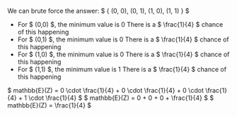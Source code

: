 We can brute force the answer:
$ { (0, 0), (0, 1), (1, 0), (1, 1) } $

<ul>
	<li> For $ (0,0) $, the minimum value is 0 
	      There is a $ \frac{1}{4} $ chance of this happening
	<li> For $ (0,1) $, the minimum value is 0 
	      There is a $ \frac{1}{4} $ chance of this happening
	<li> For $ (1,0) $, the minimum value is 0 
	      There is a $ \frac{1}{4} $ chance of this happening
	<li> For $ (1,1) $, the minimum value is 1 
	      There is a $ \frac{1}{4} $ chance of this happening
</ul>
$ mathbb{E}(Z) = 0 \cdot \frac{1}{4} + 0 \cdot \frac{1}{4} + 0 \cdot \frac{1}{4} + 1 \cdot \frac{1}{4} $ 
$ mathbb{E}(Z) = 0 + 0 + 0 + \frac{1}{4} $ 
$ mathbb{E}(Z) = \frac{1}{4} $
